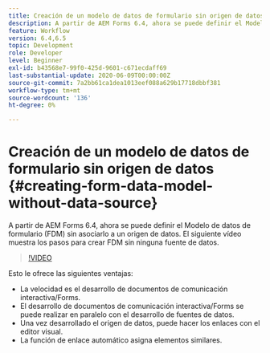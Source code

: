 ```yaml
---
title: Creación de un modelo de datos de formulario sin origen de datos
description: A partir de AEM Forms 6.4, ahora se puede definir el Modelo de datos de formulario (FDM) sin asociarlo a un origen de datos. El siguiente vídeo muestra los pasos para crear FDM sin ninguna fuente de datos.
feature: Workflow
version: 6.4,6.5
topic: Development
role: Developer
level: Beginner
exl-id: b43568e7-99f0-425d-9601-c671ecdaff69
last-substantial-update: 2020-06-09T00:00:00Z
source-git-commit: 7a2bb61ca1dea1013eef088a629b17718dbbf381
workflow-type: tm+mt
source-wordcount: '136'
ht-degree: 0%

---
```


# Creación de un modelo de datos de formulario sin origen de datos {#creating-form-data-model-without-data-source}

A partir de AEM Forms 6.4, ahora se puede definir el Modelo de datos de formulario (FDM) sin asociarlo a un origen de datos. El siguiente vídeo muestra los pasos para crear FDM sin ninguna fuente de datos.

>[!VIDEO](https://video.tv.adobe.com/v/21414/?quality=9&learn=on)

Esto le ofrece las siguientes ventajas:

* La velocidad es el desarrollo de documentos de comunicación interactiva/Forms.
* El desarrollo de documentos de comunicación interactiva/Forms se puede realizar en paralelo con el desarrollo de fuentes de datos.
* Una vez desarrollado el origen de datos, puede hacer los enlaces con el editor visual.
* La función de enlace automático asigna elementos similares.
